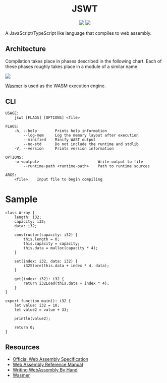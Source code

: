 <div>
<h1 align="center">JSWT</h1>
<p align="center">
    <a href="https://github.com/nishtahir/jswt/actions/workflows/rust.yml" alt="Build">
        <img src="https://github.com/nishtahir/jswt/actions/workflows/rust.yml/badge.svg" /></a>
    <a href="https://codecov.io/gh/nishtahir/jswt" alt="Coverage">
        <img src="https://codecov.io/gh/nishtahir/jswt/branch/master/graph/badge.svg?token=VL6CT8HU4U" /></a>
</p>
</div>

A JavaScript/TypeScript like language that compiles to web assembly. 

## Architecture

Compilation takes place in phases described in the following chart. Each of these phases roughly takes place in a module of a similar name.

[![](https://mermaid.ink/img/pako:eNptkU1ugzAQha9ieeVKSQ_AohIBSpBYVAGpi5CFgUlwYmzkH0U0yt1rIG1ExKw88z7PvLFvuJI1YA-fFO0alO4KgVz4-0R01ryf9dUc0Hr9gTaTMIS25UR_UaWZOD2VITYklxcQ7AfU23gzIAPnsicHop6SYCTCvZ_lh6kSjpVoYVoGLRWGVcgXlPea6fnciMRclpSjrG9LydEOtOTWMCkmG58kldWiPO8zwjHJ-w5Q0EB1cRsuWY9HcDtYR6m8gnLcY4ftKCUkcE-LYhCg6Mug_6VekLmVhHwP3Rc7OB94hVtQLWW1-7_bIBXYNNBCgT13rOFILTcFLsTdobarqYGoZkYq7B0p17DC1BqZ9aLCnlEW_qCQUeeufVD3X6HUoa4)](https://mermaid.live/edit#pako:eNptkU1ugzAQha9ieeVKSQ_AohIBSpBYVAGpi5CFgUlwYmzkH0U0yt1rIG1ExKw88z7PvLFvuJI1YA-fFO0alO4KgVz4-0R01ryf9dUc0Hr9gTaTMIS25UR_UaWZOD2VITYklxcQ7AfU23gzIAPnsicHop6SYCTCvZ_lh6kSjpVoYVoGLRWGVcgXlPea6fnciMRclpSjrG9LydEOtOTWMCkmG58kldWiPO8zwjHJ-w5Q0EB1cRsuWY9HcDtYR6m8gnLcY4ftKCUkcE-LYhCg6Mug_6VekLmVhHwP3Rc7OB94hVtQLWW1-7_bIBXYNNBCgT13rOFILTcFLsTdobarqYGoZkYq7B0p17DC1BqZ9aLCnlEW_qCQUeeufVD3X6HUoa4)

[Wasmer](https://wasmer.io/) is used as the WASM execution engine.

## CLI

```
USAGE:
    jswt [FLAGS] [OPTIONS] <file>

FLAGS:
    -h, --help        Prints help information
        --log-mem     Log the memory layout after execution
        --minified    Minify WAST output
        --no-std      Do not include the runtime and stdlib
    -V, --version     Prints version information

OPTIONS:
    -o <output>                          Write output to file
        --runtime-path <runtime-path>    Path to runtime sources

ARGS:
    <file>    Input file to begin compiling
```

# Sample

```
class Array {
    length: i32;
    capacity: i32;
    data: i32;

    constructor(capacity: i32) {
        this.length = 0;
        this.capacity = capacity;
        this.data = malloc(capacity * 4);
    }

    set(index: i32, data: i32) {
        i32Store(this.data + index * 4, data);
    }

    get(index: i32): i32 {
        return i32Load(this.data + index * 4);
    }
}

export function main(): i32 {
    let value: i32 = 10;
    let value2 = value + 33;

    println(value2);

    return 0;
}
```

## Resources

* [Official Web Assembly Specification](https://webassembly.github.io/spec/core/)
* [Web Assembly Reference Manual](https://github.com/sunfishcode/wasm-reference-manual)
* [Writing WebAssembly By Hand](https://blog.scottlogic.com/2018/04/26/webassembly-by-hand.html)
* [Wasmer](https://wasmer.io/)